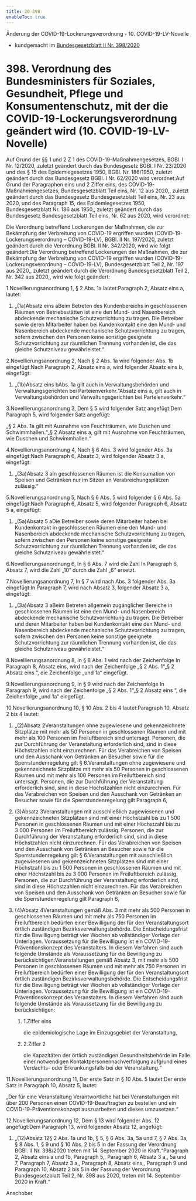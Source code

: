```yaml
---
title: 20-398
enableToc: true
---
```


Änderung der COVID-19-Lockerungsverordnung - 10. COVID-19-LV-Novelle
* kundgemacht im [Bundesgesetzblatt II Nr. 398/2020](https://www.ris.bka.gv.at/eli/bgbl/II/2020/398)

398\. Verordnung des Bundesministers für Soziales, Gesundheit, Pflege und Konsumentenschutz, mit der die COVID-19-Lockerungsverordnung geändert wird (10. COVID-19-LV-Novelle)
==============================================================================================================================================================================

Auf Grund der §§ 1 und 2 Z 1 des COVID-19-Maßnahmengesetzes, BGBl. I Nr. 12/2020, zuletzt geändert durch das Bundesgesetz BGBl. I Nr. 23/2020 und des § 15 des Epidemiegesetzes 1950, BGBl. Nr. 186/1950, zuletzt geändert durch das Bundesgesetz BGBl. I Nr. 62/2020 wird verordnet:Auf Grund der Paragraphen eins und 2 Ziffer eins, des COVID-19-Maßnahmengesetzes, Bundesgesetzblatt Teil eins, Nr. 12 aus 2020,, zuletzt geändert durch das Bundesgesetz Bundesgesetzblatt Teil eins, Nr. 23 aus 2020, und des Paragraph 15, des Epidemiegesetzes 1950, Bundesgesetzblatt Nr. 186 aus 1950,, zuletzt geändert durch das Bundesgesetz Bundesgesetzblatt Teil eins, Nr. 62 aus 2020, wird verordnet:

Die Verordnung betreffend Lockerungen der Maßnahmen, die zur Bekämpfung der Verbreitung von COVID-19 ergriffen wurden (COVID-19-Lockerungsverordnung – COVID-19-LV), BGBl. II Nr. 197/2020, zuletzt geändert durch die Verordnung BGBl. II Nr. 342/2020, wird wie folgt geändert:Die Verordnung betreffend Lockerungen der Maßnahmen, die zur Bekämpfung der Verbreitung von COVID-19 ergriffen wurden (COVID-19-Lockerungsverordnung – COVID-19-LV), Bundesgesetzblatt Teil 2, Nr. 197 aus 2020,, zuletzt geändert durch die Verordnung Bundesgesetzblatt Teil 2, Nr. 342 aus 2020,, wird wie folgt geändert:

1.Novellierungsanordnung 1, § 2 Abs. 1a lautet:Paragraph 2, Absatz eins a, lautet:

1.  „(1a)Absatz eins aBeim Betreten des Kundenbereichs in geschlossenen Räumen von Betriebsstätten ist eine den Mund- und Nasenbereich abdeckende mechanische Schutzvorrichtung zu tragen. Die Betreiber sowie deren Mitarbeiter haben bei Kundenkontakt eine den Mund- und Nasenbereich abdeckende mechanische Schutzvorrichtung zu tragen, sofern zwischen den Personen keine sonstige geeignete Schutzvorrichtung zur räumlichen Trennung vorhanden ist, die das gleiche Schutzniveau gewährleistet.“
    

2.Novellierungsanordnung 2, Nach § 2 Abs. 1a wird folgender Abs. 1b eingefügt:Nach Paragraph 2, Absatz eins a, wird folgender Absatz eins b, eingefügt:

1.  „(1b)Absatz eins bAbs. 1a gilt auch in Verwaltungsbehörden und Verwaltungsgerichten bei Parteienverkehr.“Absatz eins a, gilt auch in Verwaltungsbehörden und Verwaltungsgerichten bei Parteienverkehr.“
    

3.Novellierungsanordnung 3, Dem § 5 wird folgender Satz angefügt:Dem Paragraph 5, wird folgender Satz angefügt:

„§ 2 Abs. 1a gilt mit Ausnahme von Feuchträumen, wie Duschen und Schwimmhallen.“„§ 2 Absatz eins a, gilt mit Ausnahme von Feuchträumen, wie Duschen und Schwimmhallen.“

4.Novellierungsanordnung 4, Nach § 6 Abs. 3 wird folgender Abs. 3a eingefügt:Nach Paragraph 6, Absatz 3, wird folgender Absatz 3 a, eingefügt:

1.  „(3a)Absatz 3 aIn geschlossenen Räumen ist die Konsumation von Speisen und Getränken nur im Sitzen an Verabreichungsplätzen zulässig.“
    

5.Novellierungsanordnung 5, Nach § 6 Abs. 5 wird folgender § 6 Abs. 5a eingefügt:Nach Paragraph 6, Absatz 5, wird folgender Paragraph 6, Absatz 5 a, eingefügt:

1.  „(5a)Absatz 5 aDie Betreiber sowie deren Mitarbeiter haben bei Kundenkontakt in geschlossenen Räumen eine den Mund- und Nasenbereich abdeckende mechanische Schutzvorrichtung zu tragen, sofern zwischen den Personen keine sonstige geeignete Schutzvorrichtung zur räumlichen Trennung vorhanden ist, die das gleiche Schutzniveau gewährleistet.“
    

6.Novellierungsanordnung 6, In § 6 Abs. 7 wird die Zahl In Paragraph 6, Absatz 7, wird die Zahl „10“ durch die Zahl „6“ ersetzt.

7.Novellierungsanordnung 7, In § 7 wird nach Abs. 3 folgender Abs. 3a eingefügt:In Paragraph 7, wird nach Absatz 3, folgender Absatz 3 a, eingefügt:

1.  „(3a)Absatz 3 aBeim Betreten allgemein zugänglicher Bereiche in geschlossenen Räumen ist eine den Mund- und Nasenbereich abdeckende mechanische Schutzvorrichtung zu tragen. Die Betreiber und deren Mitarbeiter haben bei Kundenkontakt eine den Mund- und Nasenbereich abdeckende mechanische Schutzvorrichtung zu tragen, sofern zwischen den Personen keine sonstige geeignete Schutzvorrichtung zur räumlichen Trennung vorhanden ist, die das gleiche Schutzniveau gewährleistet.“
    

8.Novellierungsanordnung 8, In § 8 Abs. 1 wird nach der Zeichenfolge In Paragraph 8, Absatz eins, wird nach der Zeichenfolge „§ 2 Abs. 1“„§ 2 Absatz eins “, die Zeichenfolge „und 1a“ eingefügt.

9.Novellierungsanordnung 9, In § 9 wird nach der Zeichenfolge In Paragraph 9, wird nach der Zeichenfolge „§ 2 Abs. 1“„§ 2 Absatz eins “, die Zeichenfolge „und 1a“ eingefügt.

10.Novellierungsanordnung 10, § 10 Abs. 2 bis 4 lautet:Paragraph 10, Absatz 2 bis 4 lautet:

1.  „(2)Absatz 2Veranstaltungen ohne zugewiesene und gekennzeichnete Sitzplätze mit mehr als 50 Personen in geschlossenen Räumen und mit mehr als 100 Personen im Freiluftbereich sind untersagt. Personen, die zur Durchführung der Veranstaltung erforderlich sind, sind in diese Höchstzahlen nicht einzurechnen. Für das Verabreichen von Speisen und den Ausschank von Getränken an Besucher sowie für die Sperrstundenregelung gilt § 6.Veranstaltungen ohne zugewiesene und gekennzeichnete Sitzplätze mit mehr als 50 Personen in geschlossenen Räumen und mit mehr als 100 Personen im Freiluftbereich sind untersagt. Personen, die zur Durchführung der Veranstaltung erforderlich sind, sind in diese Höchstzahlen nicht einzurechnen. Für das Verabreichen von Speisen und den Ausschank von Getränken an Besucher sowie für die Sperrstundenregelung gilt Paragraph 6,
    
2.  (3)Absatz 3Veranstaltungen mit ausschließlich zugewiesenen und gekennzeichneten Sitzplätzen sind mit einer Höchstzahl bis zu 1 500 Personen in geschlossenen Räumen und mit einer Höchstzahl bis zu 3 000 Personen im Freiluftbereich zulässig. Personen, die zur Durchführung der Veranstaltung erforderlich sind, sind in diese Höchstzahlen nicht einzurechnen. Für das Verabreichen von Speisen und den Ausschank von Getränken an Besucher sowie für die Sperrstundenregelung gilt § 6.Veranstaltungen mit ausschließlich zugewiesenen und gekennzeichneten Sitzplätzen sind mit einer Höchstzahl bis zu 1 500 Personen in geschlossenen Räumen und mit einer Höchstzahl bis zu 3 000 Personen im Freiluftbereich zulässig. Personen, die zur Durchführung der Veranstaltung erforderlich sind, sind in diese Höchstzahlen nicht einzurechnen. Für das Verabreichen von Speisen und den Ausschank von Getränken an Besucher sowie für die Sperrstundenregelung gilt Paragraph 6,
    
3.  (4)Absatz 4Veranstaltungen gemäß Abs. 3 mit mehr als 500 Personen in geschlossenen Räumen und mit mehr als 750 Personen im Freiluftbereich bedürfen einer Bewilligung der für den Veranstaltungsort örtlich zuständigen Bezirksverwaltungsbehörde. Die Entscheidungsfrist für die Bewilligung beträgt vier Wochen ab vollständiger Vorlage der Unterlagen. Voraussetzung für die Bewilligung ist ein COVID-19-Präventionskonzept des Veranstalters. In diesem Verfahren sind auch folgende Umstände als Voraussetzung für die Bewilligung zu berücksichtigen:Veranstaltungen gemäß Absatz 3, mit mehr als 500 Personen in geschlossenen Räumen und mit mehr als 750 Personen im Freiluftbereich bedürfen einer Bewilligung der für den Veranstaltungsort örtlich zuständigen Bezirksverwaltungsbehörde. Die Entscheidungsfrist für die Bewilligung beträgt vier Wochen ab vollständiger Vorlage der Unterlagen. Voraussetzung für die Bewilligung ist ein COVID-19-Präventionskonzept des Veranstalters. In diesem Verfahren sind auch folgende Umstände als Voraussetzung für die Bewilligung zu berücksichtigen:
    
    1.  1.Ziffer eins
        
        die epidemiologische Lage im Einzugsgebiet der Veranstaltung,
        
    2.  2.Ziffer 2
        
        die Kapazitäten der örtlich zuständigen Gesundheitsbehörde im Falle einer notwendigen Kontaktpersonennachverfolgung aufgrund eines Verdachts- oder Erkrankungsfalls bei der Veranstaltung.“
        
    

11.Novellierungsanordnung 11, Der erste Satz in § 10 Abs. 5 lautet:Der erste Satz in Paragraph 10, Absatz 5, lautet:

„Der für eine Veranstaltung Verantwortliche hat bei Veranstaltungen mit über 200 Personen einen COVID-19-Beauftragten zu bestellen und ein COVID-19-Präventionskonzept auszuarbeiten und dieses umzusetzen.“

12.Novellierungsanordnung 12, Dem § 13 wird folgender Abs. 12 angefügt:Dem Paragraph 13, wird folgender Absatz 12, angefügt:

1.  „(12)Absatz 12§ 2 Abs. 1a und 1b, § 5, § 6 Abs. 3a, 5a und 7, § 7 Abs. 3a, § 8 Abs. 1, § 9 und § 10 Abs. 2 bis 5 in der Fassung der Verordnung BGBl. II Nr. 398/2020 treten mit 14. September 2020 in Kraft.“Paragraph 2, Absatz eins a und 1b, Paragraph 5,, Paragraph 6, Absatz 3 a,, 5a und 7, Paragraph 7, Absatz 3 a,, Paragraph 8, Absatz eins,, Paragraph 9 und Paragraph 10, Absatz 2 bis 5 in der Fassung der Verordnung Bundesgesetzblatt Teil 2, Nr. 398 aus 2020, treten mit 14. September 2020 in Kraft.“
    

Anschober
